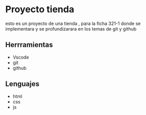 # Proyecto tienda
esto es un proyecto de  una tienda , para la ficha 321-1 donde se implementara y se profundizarara en los temas 
de git y github


## Herrramientas
* Vscode
* git
* github

## Lenguajes
* html
* css
* js